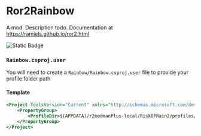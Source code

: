 # Ror2Rainbow
 A mod. Description todo.
Documentation at https://ramiels.github.io/ror2.html


![Static Badge](https://img.shields.io/badge/I%20haven't%20figured%20out%20these%20yet?style=for-the-badge)


### `Rainbow.csproj.user`
You will need to create a `Rainbow/Rainbow.csproj.user` file to provide your profile folder path

#### Template
```xml
<Project ToolsVersion="Current" xmlns="http://schemas.microsoft.com/developer/msbuild/2003">
    <PropertyGroup>
        <ProfileDir>$(APPDATA)/r2modmanPlus-local/RiskOfRain2/profiles/Modding/</ProfileDir>
    </PropertyGroup>
</Project>
```
